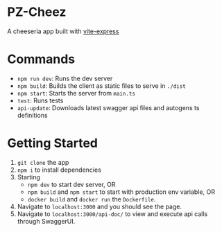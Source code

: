 # PZ-Cheez

A cheeseria app built with [vite-express](https://github.com/szymmis/vite-express)

# Commands

- `npm run dev`: Runs the dev server
- `npm build`: Builds the client as static files to serve in `./dist`
- `npm start`: Starts the server from `main.ts`
- `test`: Runs tests
- `api-update`: Downloads latest swagger api files and autogens ts definitions

# Getting Started

1. `git clone` the app
2. `npm i` to install dependencies
3. Starting 
    - `npm dev` to start dev server, OR
    - `npm build` and `npm start` to start with production env variable, OR
    - `docker build` and `docker run` the `Dockerfile`.
4. Navigate to `localhost:3000` and you should see the page.
5. Navigate to `localhost:3000/api-doc/` to view and execute api calls through SwaggerUI.
